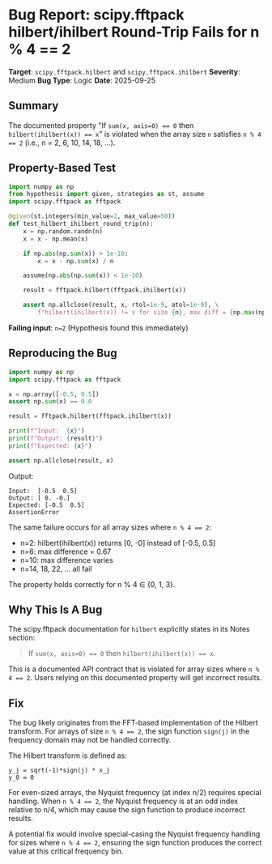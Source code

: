 # Bug Report: scipy.fftpack hilbert/ihilbert Round-Trip Fails for n % 4 == 2

**Target**: `scipy.fftpack.hilbert` and `scipy.fftpack.ihilbert`
**Severity**: Medium
**Bug Type**: Logic
**Date**: 2025-09-25

## Summary

The documented property "If `sum(x, axis=0) == 0` then `hilbert(ihilbert(x)) == x`" is violated when the array size `n` satisfies `n % 4 == 2` (i.e., n = 2, 6, 10, 14, 18, ...).

## Property-Based Test

```python
import numpy as np
from hypothesis import given, strategies as st, assume
import scipy.fftpack as fftpack

@given(st.integers(min_value=2, max_value=50))
def test_hilbert_ihilbert_round_trip(n):
    x = np.random.randn(n)
    x = x - np.mean(x)

    if np.abs(np.sum(x)) > 1e-10:
        x = x - np.sum(x) / n

    assume(np.abs(np.sum(x)) < 1e-10)

    result = fftpack.hilbert(fftpack.ihilbert(x))

    assert np.allclose(result, x, rtol=1e-9, atol=1e-9), \
        f"hilbert(ihilbert(x)) != x for size {n}, max diff = {np.max(np.abs(result - x))}"
```

**Failing input**: `n=2` (Hypothesis found this immediately)

## Reproducing the Bug

```python
import numpy as np
import scipy.fftpack as fftpack

x = np.array([-0.5, 0.5])
assert np.sum(x) == 0.0

result = fftpack.hilbert(fftpack.ihilbert(x))

print(f"Input:  {x}")
print(f"Output: {result}")
print(f"Expected: {x}")

assert np.allclose(result, x)
```

Output:
```
Input:  [-0.5  0.5]
Output: [ 0. -0.]
Expected: [-0.5  0.5]
AssertionError
```

The same failure occurs for all array sizes where `n % 4 == 2`:
- n=2:  hilbert(ihilbert(x)) returns [0, -0] instead of [-0.5, 0.5]
- n=6:  max difference = 0.67
- n=10: max difference varies
- n=14, 18, 22, ... all fail

The property holds correctly for n % 4 ∈ {0, 1, 3}.

## Why This Is A Bug

The scipy.fftpack documentation for `hilbert` explicitly states in its Notes section:

> If ``sum(x, axis=0) == 0`` then ``hilbert(ihilbert(x)) == x``.

This is a documented API contract that is violated for array sizes where `n % 4 == 2`. Users relying on this documented property will get incorrect results.

## Fix

The bug likely originates from the FFT-based implementation of the Hilbert transform. For arrays of size `n % 4 == 2`, the sign function `sign(j)` in the frequency domain may not be handled correctly.

The Hilbert transform is defined as:
```
y_j = sqrt(-1)*sign(j) * x_j
y_0 = 0
```

For even-sized arrays, the Nyquist frequency (at index n/2) requires special handling. When `n % 4 == 2`, the Nyquist frequency is at an odd index relative to n/4, which may cause the sign function to produce incorrect results.

A potential fix would involve special-casing the Nyquist frequency handling for sizes where `n % 4 == 2`, ensuring the sign function produces the correct value at this critical frequency bin.